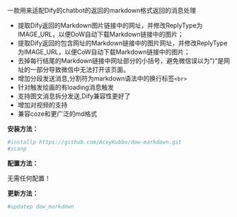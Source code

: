 一款用来适配Dify的chatbot的返回的markdown格式返回的消息处理

+ 提取Dify返回的Markdown图片链接中的网址，并修改ReplyType为IMAGE_URL，以便DoW自动下载Markdown链接中的图片；
+ 提取Dify返回的包含网址的Markdown链接中的图片网址，并修改ReplyType为IMAGE_URL，以便CoW自动下载Markdown链接中的图片；
+ 去掉每行结尾的Markdown链接中网址部分的小括号，避免微信误以为“)”是网址的一部分导致微信中无法打开该页面。
+ 增加分段发送消息,分割符为markdown语法中的换行标签`<br>`
+ 针对触发绘画的有loading消息触发
+ 支持图文消息拆分发送,Dify兼容性更好了
+ 增加对视频的支持
+ 兼容coze和更广泛的md格式

**安装方法：**

```sh
#installp https://github.com/AceyKubbo/dow-markdown.git
#scanp
```

**配置方法：**

无需任何配置！

**更新方法：**
```sh
#updatep dow_markdown
```
